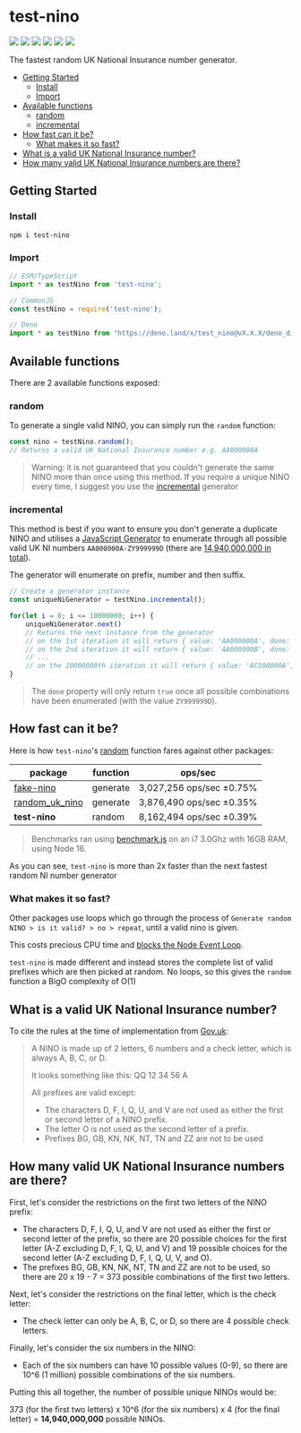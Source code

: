 # test-nino

<p> 
  <img src="https://badgen.net/npm/v/test-nino" />
  <img src="https://badgen.net/bundlephobia/dependency-count/test-nino" />
  <img src="https://badgen.net/bundlephobia/minzip/test-nino" />
  <img src="https://badgen.net/npm/dt/test-nino" />
  <img src="https://badgen.net/github/last-commit/Tom-Hudson/test-nino" />
  <img src="https://badgen.net/npm/license/test-nino" />
</p>

The fastest random UK National Insurance number generator.

- [Getting Started](#getting-started)
  * [Install](#install)
  * [Import](#import)
- [Available functions](#available-functions)
  * [random](#random)
  * [incremental](#incremental)
- [How fast can it be?](#how-fast-can-it-be)
  * [What makes it so fast?](#what-makes-it-so-fast)
- [What is a valid UK National Insurance number?](#what-is-a-valid-uk-national-insurance-number)
- [How many valid UK National Insurance numbers are there?](#how-many-valid-uk-national-insurance-numbers-are-there)

## Getting Started

### Install
```
npm i test-nino
```

### Import

 ```js
// ESM/TypeScript
import * as testNino from 'test-nino';

// CommonJS
const testNino = require('test-nino');

// Deno
import * as testNino from "https://deno.land/x/test_nino@vX.X.X/deno_dist/mod.ts";
```

## Available functions
There are 2 available functions exposed:

### random
To generate a single valid NINO, you can simply run the `random` function:
 ```js
const nino = testNino.random();
// Returns a valid UK National Insurance number e.g. AA000000A
```
> Warning: it is not guaranteed that you couldn't generate the same NINO more than once using this method. If you require a unique NINO every time, I suggest you use the [incremental](#incremental) generator

### incremental
This method is best if you want to ensure you don't generate a duplicate NINO and utilises a [JavaScript Generator](https://developer.mozilla.org/en-US/docs/Web/JavaScript/Reference/Global_Objects/Generator) to enumerate through all possible valid UK NI numbers `AA000000A-ZY999999D` (there are [14,940,000,000 in total](#how-many-valid-uk-national-insurance-numbers-are-there)). 

The generator will enumerate on prefix, number and then suffix.

```js
// Create a generator instance
const uniqueNiGenerator = testNino.incremental();

for(let i = 0; i <= 10000000; i++) {
    uniqueNiGenerator.next()
    // Returns the next instance from the generator
    // on the 1st iteration it will return { value: 'AA000000A', done: false }
    // on the 2nd iteration it will return { value: 'AA000000B', done: false }
    // ...
    // on the 10000000th iteration it will return { value: 'AC500000A', done: false }
}
```

> The `done` property will only return `true` once all possible combinations have been enumerated (with the value `ZY999999D`).

## How fast can it be?
Here is how `test-nino`'s [random](#random) function fares against other packages:

| package                                                        | function | ops/sec                  |
|----------------------------------------------------------------|----------|--------------------------|
| [fake-nino](https://www.npmjs.com/package/fake-nino)           | generate | 3,027,256 ops/sec ±0.75% |
| [random_uk_nino](https://www.npmjs.com/package/random_uk_nino) | generate | 3,876,490 ops/sec ±0.35% |
| **test-nino**                                                  | random   | 8,162,494 ops/sec ±0.39% |

> Benchmarks ran using [benchmark.js](https://www.npmjs.com/package/benchmark) on an i7 3.0Ghz with 16GB RAM, using Node 16.

As you can see, `test-nino` is more than 2x faster than the next fastest random NI number generator

### What makes it so fast?
Other packages use loops which go through the process of `Generate random NINO > is it valid? > no > repeat`, until a valid nino is given.

This costs precious CPU time and [blocks the Node Event Loop](https://nodejs.org/en/docs/guides/dont-block-the-event-loop/).

`test-nino` is made different and instead stores the complete list of valid prefixes which are then picked at random. No loops, so this gives the `random` function a BigO complexity of O(1)

## What is a valid UK National Insurance number?
To cite the rules at the time of implementation from [Gov.uk](https://www.gov.uk/hmrc-internal-manuals/national-insurance-manual/nim39110):
> A NINO is made up of 2 letters, 6 numbers and a check letter, which is always A, B, C, or D.
> 
> It looks something like this: QQ 12 34 56 A
>
>All prefixes are valid except:
>
>* The characters D, F, I, Q, U, and V are not used as either the first or second letter of a NINO prefix.
>* The letter O is not used as the second letter of a prefix.
>* Prefixes BG, GB, KN, NK, NT, TN and ZZ are not to be used

## How many valid UK National Insurance numbers are there?
First, let's consider the restrictions on the first two letters of the NINO prefix:

* The characters D, F, I, Q, U, and V are not used as either the first or second letter of the prefix, so there are 20 possible choices for the first letter (A-Z excluding D, F, I, Q, U, and V) and 19 possible choices for the second letter (A-Z excluding D, F, I, Q, U, V, and O).
* The prefixes BG, GB, KN, NK, NT, TN and ZZ are not to be used, so there are 20 x 19 - 7 = 373 possible combinations of the first two letters.

Next, let's consider the restrictions on the final letter, which is the check letter:

* The check letter can only be A, B, C, or D, so there are 4 possible check letters.

Finally, let's consider the six numbers in the NINO:

* Each of the six numbers can have 10 possible values (0-9), so there are 10^6 (1 million) possible combinations of the six numbers.

Putting this all together, the number of possible unique NINOs would be:

373 (for the first two letters) x 10^6 (for the six numbers) x 4 (for the final letter) = **14,940,000,000** possible NINOs.
